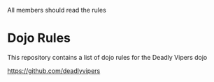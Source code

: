 All members should read the rules

Dojo Rules
==========

This repository contains a list of dojo rules for the Deadly Vipers dojo

https://github.com/deadlyvipers
